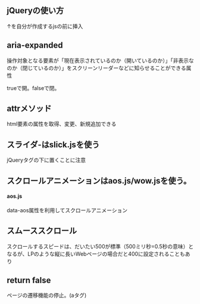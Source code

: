 ## jQueryの使い方

<script src="https://ajax.googleapis.com/ajax/libs/jquery/2.2.4/jquery.min.js"></script>

↑を自分が作成するjsの前に挿入

## aria-expanded

操作対象となる要素が「現在表示されているのか（開いているのか）」「非表示なのか（閉じているのか）」をスクリーンリーダーなどに知らせることができる属性

trueで開。falseで閉。

## attrメソッド

html要素の属性を取得、変更、新規追加できる

## スライダ-はslick.jsを使う
jQueryタグの下に置くことに注意

## スクロールアニメーションはaos.js/wow.jsを使う。
#### aos.js
data-aos属性を利用してスクロールアニメーション

## スムーススクロール

スクロールするスピードは、だいたい500が標準（500ミリ秒=0.5秒の意味）となるが、LPのような縦に長いWebページの場合だと400に設定されることもあり

## return false

ページの遷移機能の停止。(aタグ)





